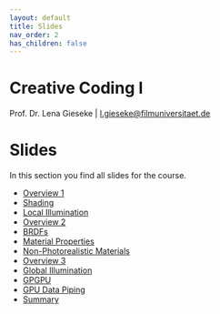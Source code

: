 ```yaml
---
layout: default
title: Slides
nav_order: 2
has_children: false
---
```


# Creative Coding I

Prof. Dr. Lena Gieseke \| l.gieseke@filmuniversitaet.de  
  

# Slides

In this section you find all slides for the course.  

* [Overview 1](./matsha_ws2425_01_overview1_slides.html)
* [Shading](./matsha_ws2425_02_shading_slides.html)
* [Local Illumination](./matsha_ws2425_03_localillu_slides.html)
* [Overview 2](./matsha_ws2425_04_overview2_slides.html)
* [BRDFs](./matsha_ws2425_05_brdf_slides.html)
* [Material Properties](./matsha_ws2425_06_matprops_slides.html)
* [Non-Photorealistic Materials](matsha_ws2425_07_npr_slides.html)
* [Overview 3](./matsha_ws2425_08_overview3_slides.html)
* [Global Illumination](./matsha_ws2425_09_globalillu_slides.html)
* [GPGPU](https://ctechfilmuniversity.github.io/workshop_sose24_shader_programming/01_slides/shader_02_shaders_slides.html#57)
* [GPU Data Piping](https://ctechfilmuniversity.github.io/workshop_sose24_shader_programming/01_slides/shader_02_shaders_slides.html#117)
* [Summary](./matsha_ws2425_10_summary_slides.html)